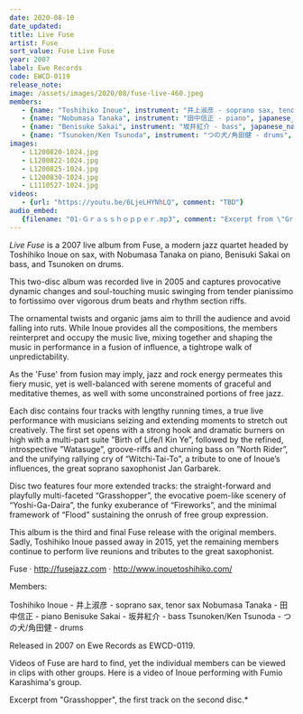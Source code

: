 ```yaml
---
date: 2020-08-10
date_updated: 
title: Live Fuse
artist: Fuse
sort_value: Fuse Live Fuse
year: 2007
label: Ewe Records
code: EWCD-0119
release_note: 
image: /assets/images/2020/08/fuse-live-460.jpeg
members:
   - {name: "Toshihiko Inoue", instrument: "井上淑彦 - soprano sax, tenor sax", japanese_name: , url: ""}
   - {name: "Nobumasa Tanaka", instrument: "田中信正 - piano", japanese_name: , url: ""}
   - {name: "Benisuke Sakai", instrument: "坂井紅介 - bass", japanese_name: , url: ""}
   - {name: "Tsunoken/Ken Tsunoda", instrument: "つの犬/角田健 - drums", japanese_name: , url: ""}
images: 
   - L1200820-1024.jpg
   - L1200822-1024.jpg
   - L1200825-1024.jpg
   - L1200830-1024.jpg
   - L1110527-1024.jpg
videos: 
   - {url: "https://youtu.be/6LjeLHYNhLQ", comment: "TBD"}
audio_embed:
   {filename: "01-Ｇｒａｓｓｈｏｐｐｅｒ.mp3", comment: "Excerpt from \"Grasshopper\", the first track on the second disc:"}
---
```


*Live Fuse* is a 2007 live album from Fuse, a modern jazz quartet headed by Toshihiko Inoue on sax, with Nobumasa Tanaka on piano, Benisuki Sakai on bass, and Tsunoken on drums.

This two-disc album was recorded live in 2005 and captures provocative dynamic changes and soul-touching music swinging from tender pianissimo to fortissimo over vigorous drum beats and rhythm section riffs.

The ornamental twists and organic jams aim to thrill the audience and avoid falling into ruts. While Inoue provides all the compositions, the members reinterpret and occupy the music live, mixing together and shaping the music in performance in a fusion of influence, a tightrope walk of unpredictability.

As the 'Fuse' from fusion may imply, jazz and rock energy permeates this fiery music, yet is well-balanced with serene moments of graceful and meditative themes, as well with some unconstrained portions of free jazz.

Each disc contains four tracks with lengthy running times, a true live performance with musicians seizing and extending moments to stretch out creatively. The first set opens with a strong hook and dramatic burners on high with a multi-part suite ”Birth of Life/I Kin Ye”, followed by the refined, introspective ”Watasuge”, groove-riffs and churning bass on ”North Rider”, and the unifying rallying cry of “Witchi-Tai-To”, a tribute to one of Inoue’s influences, the great soprano saxophonist Jan Garbarek.

Disc two features four more extended tracks: the straight-forward and playfully multi-faceted “Grasshopper”, the evocative poem-like scenery of “Yoshi-Ga-Daira”, the funky exuberance of “Fireworks”, and the minimal framework of “Flood” sustaining the onrush of free group expression.

This album is the third and final Fuse release with the original members. Sadly, Toshihiko Inoue passed away in 2015, yet the remaining members continue to perform live reunions and tributes to the great saxophonist.

Fuse · http://fusejazz.com · http://www.inouetoshihiko.com/

Members:

Toshihiko Inoue - 井上淑彦 - soprano sax, tenor sax
Nobumasa Tanaka - 田中信正 - piano
Benisuke Sakai - 坂井紅介 - bass
Tsunoken/Ken Tsunoda - つの犬/角田健 - drums

Released in 2007 on Ewe Records as EWCD-0119.

Videos of Fuse are hard to find, yet the individual members can be viewed in clips with other groups. Here is a video of Inoue performing with Fumio Karashima's group.


Excerpt from "Grasshopper", the first track on the second disc.*
